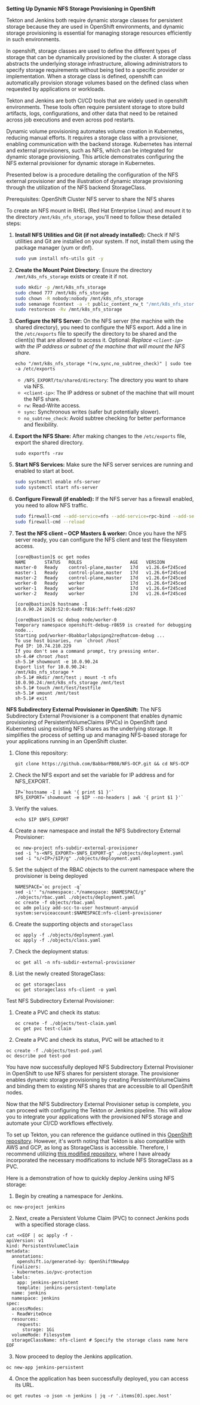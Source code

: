 **Setting Up Dynamic NFS Storage Provisioning in OpenShift**

Tekton and Jenkins both require dynamic storage classes for persistent storage because they are used in OpenShift environments, and dynamic storage provisioning is essential for managing storage resources efficiently in such environments.

In openshift, storage classes are used to define the different types of storage that can be dynamically provisioned by the cluster. A storage class abstracts the underlying storage infrastructure, allowing administrators to specify storage requirements without being tied to a specific provider or implementation. When a storage class is defined, openshift can automatically provision storage volumes based on the defined class when requested by applications or workloads.

Tekton and Jenkins are both CI/CD tools that are widely used in openshift environments. These tools often require persistent storage to store build artifacts, logs, configurations, and other data that need to be retained across job executions and even across pod restarts.

Dynamic volume provisioning automates volume creation in Kubernetes, reducing manual efforts. It requires a storage class with a provisioner, enabling communication with the backend storage. Kubernetes has internal and external provisioners, such as NFS, which can be integrated for dynamic storage provisioning. This article demonstrates configuring the NFS external provisioner for dynamic storage in Kubernetes.


Presented below is a procedure detailing the configuration of the NFS external provisioner and the illustration of dynamic storage provisioning through the utilization of the NFS backend StorageClass.

Prerequisites:
OpenShift Cluster
NFS server to share the NFS shares


To create an NFS mount in RHEL (Red Hat Enterprise Linux) and mount it to the directory `/mnt/k8s_nfs_storage`, you'll need to follow these detailed steps:

1. **Install NFS Utilities and Git (if not already installed):**
   Check if NFS utilities and Git are installed on your system. If not, install them using the package manager (yum or dnf).
   ```bash
   sudo yum install nfs-utils git -y
   ```

2. **Create the Mount Point Directory:**
   Ensure the directory `/mnt/k8s_nfs_storage` exists or create it if not.
   ```bash
   sudo mkdir -p /mnt/k8s_nfs_storage
   sudo chmod 777 /mnt/k8s_nfs_storage
   sudo chown -R nobody:nobody /mnt/k8s_nfs_storage
   sudo semanage fcontext -a -t public_content_rw_t "/mnt/k8s_nfs_storage(/.*)?"
   sudo restorecon -Rv /mnt/k8s_nfs_storage
   ```

3. **Configure the NFS Server:**
   On the NFS server (the machine with the shared directory), you need to configure the NFS export.
   Add a line in the `/etc/exports` file to specify the directory to be shared and the client(s) that are allowed to access it.
   Optional: *Replace `<client-ip>` with the IP address or subnet of the machine that will mount the NFS share.*
      ```
      echo "/mnt/k8s_nfs_storage *(rw,sync,no_subtree_check)" | sudo tee -a /etc/exports
      ```

      - `/NFS_EXPORT/to/shared/directory`: The directory you want to share via NFS.
      - `<client-ip>`: The IP address or subnet of the machine that will mount the NFS share.
      - `rw`: Read-Write access.
      - `sync`: Synchronous writes (safer but potentially slower).
      - `no_subtree_check`: Avoid subtree checking for better performance and flexibility.

   

5. **Export the NFS Share:**
   After making changes to the `/etc/exports` file, export the shared directory.
   ```
   sudo exportfs -rav
   ```

6. **Start NFS Services:**
   Make sure the NFS server services are running and enabled to start at boot.
   ```bash
   sudo systemctl enable nfs-server
   sudo systemctl start nfs-server
   ```

7. **Configure Firewall (if enabled):**
   If the NFS server has a firewall enabled, you need to allow NFS traffic.
   ```bash
   sudo firewall-cmd --add-service=nfs --add-service=rpc-bind --add-service=mountd --permanent
   sudo firewall-cmd --reload
   ```


8. **Test the NFS client – OCP Masters & worker:**
   Once you have the NFS server ready, you can configure the NFS client and test the filesystem access.
   ```
   [core@bastion]$ oc get nodes
   NAME       STATUS   ROLES                  AGE   VERSION
   master-0   Ready    control-plane,master   17d   v1.26.6+f245ced
   master-1   Ready    control-plane,master   17d   v1.26.6+f245ced
   master-2   Ready    control-plane,master   17d   v1.26.6+f245ced
   worker-0   Ready    worker                 17d   v1.26.6+f245ced
   worker-1   Ready    worker                 17d   v1.26.6+f245ced
   worker-2   Ready    worker                 17d   v1.26.6+f245ced
   ```
   ```
   [core@bastion]$ hostname -I
   10.0.90.24 2620:52:0:4ad0:f816:3eff:fe46:d297 
   ```
   ```
   [core@bastion]$ oc debug node/worker-0
   Temporary namespace openshift-debug-r8659 is created for debugging node...
   Starting pod/worker-0babbarlabpsipnq2redhatcom-debug ...
   To use host binaries, run `chroot /host`
   Pod IP: 10.74.210.229
   If you don't see a command prompt, try pressing enter.
   sh-4.4# chroot /host
   sh-5.1# showmount -e 10.0.90.24
   Export list for 10.0.90.24:
   /mnt/k8s_nfs_storage *
   sh-5.1# mkdir /mnt/test ; mount -t nfs 10.0.90.24:/mnt/k8s_nfs_storage /mnt/test
   sh-5.1# touch /mnt/test/testfile
   sh-5.1# umount /mnt/test
   sh-5.1# exit
   ```


**NFS Subdirectory External Provisioner in OpenShift:**
The NFS Subdirectory External Provisioner is a component that enables dynamic provisioning of PersistentVolumeClaims (PVCs) in OpenShift (and Kubernetes) using existing NFS shares as the underlying storage. It simplifies the process of setting up and managing NFS-based storage for your applications running in an OpenShift cluster.

1. Clone this repository:
   ```
   git clone https://github.com/BabbarPB08/NFS-OCP.git && cd NFS-OCP
   ```

3. Check the NFS export and set the variable for IP address and for NFS_EXPORT.
   ```
   IP=`hostname -I | awk '{ print $1 }'`
   NFS_EXPORT=`showmount -e $IP --no-headers | awk '{ print $1 }'`
   ```
   
4. Verify the values.
   ```
   echo $IP $NFS_EXPORT
   ```
   
6. Create a new namespace and install the NFS Subdirectory External Provisioner:
   ```
   oc new-project nfs-subdir-external-provisioner
   sed -i "s-<NFS_EXPORT>-$NFS_EXPORT-g" ./objects/deployment.yaml
   sed -i "s/<IP>/$IP/g" ./objects/deployment.yaml
   ```

7. Set the subject of the RBAC objects to the current namespace where the provisioner is being deployed
   ```
   NAMESPACE=`oc project -q`
   sed -i'' "s/namespace:.*/namespace: $NAMESPACE/g" ./objects/rbac.yaml ./objects/deployment.yaml
   oc create -f objects/rbac.yaml
   oc adm policy add-scc-to-user hostmount-anyuid system:serviceaccount:$NAMESPACE:nfs-client-provisioner   
   ```

8. Create the supporting objects and `storageClass`
   ```
   oc apply -f ./objects/deployment.yaml
   oc apply -f ./objects/class.yaml
   ```

7. Check the deployment status:
   ```
   oc get all -n nfs-subdir-external-provisioner
   ```

8. List the newly created StorageClass:
   ```
   oc get storageclass
   oc get storageclass nfs-client -o yaml
   ```

Test NFS Subdirectory External Provisioner:

1. Create a PVC and check its status:
   ```
   oc create -f ./objects/test-claim.yaml
   oc get pvc test-claim
   ```

2.  Create a PVC and check its status, PVC will be attached to it
   ```
   oc create -f ./objects/test-pod.yaml
   oc describe pod test-pod
   ```

You have now successfully deployed NFS Subdirectory External Provisioner in OpenShift to use NFS shares for persistent storage. The provisioner enables dynamic storage provisioning by creating PersistentVolumeClaims and binding them to existing NFS shares that are accessible to all OpenShift nodes.

Now that the NFS Subdirectory External Provisioner setup is complete, you can proceed with configuring the Tekton or Jenkins pipeline. This will allow you to integrate your applications with the provisioned NFS storage and automate your CI/CD workflows effectively.

To set up Tekton, you can reference the guidance outlined in this [OpenShift repository](https://github.com/openshift/pipelines-tutorial). However, it's worth noting that Tekton is also compatible with AWS and GCP, as long as StorageClass is accessible. Therefore, I recommend utilizing [this modified repository](https://github.com/BabbarPB08/pipelines-tutorial), where I have already incorporated the necessary modifications to include NFS StorageClass as a PVC.

Here is a demonstration of how to quickly deploy Jenkins using NFS storage:

1. Begin by creating a namespace for Jenkins.
```
oc new-project jenkins
```

2. Next, create a Persistent Volume Claim (PVC) to connect Jenkins pods with a specified storage class.
```
cat <<EOF | oc apply -f -
apiVersion: v1
kind: PersistentVolumeClaim
metadata:
  annotations:
    openshift.io/generated-by: OpenShiftNewApp
  finalizers:
  - kubernetes.io/pvc-protection
  labels:
    app: jenkins-persistent
    template: jenkins-persistent-template
  name: jenkins
  namespace: jenkins
spec:
  accessModes:
  - ReadWriteOnce
  resources:
    requests:
      storage: 1Gi
  volumeMode: Filesystem
  storageClassName: nfs-client # Specify the storage class name here
EOF
```

3. Now proceed to deploy the Jenkins application.
```
oc new-app jenkins-persistent
```

4. Once the application has been successfully deployed, you can access its URL.
```
oc get routes -o json -n jenkins | jq -r '.items[0].spec.host'
```
